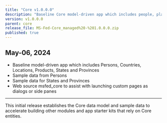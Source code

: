 ```yaml
---
title: "Core v1.0.0.0"
description: "Baseline Core model-driven app which includes people, places, products, and initial sample data."
version: v1.0.0.0
parent: core
release_file: MS-Fed-Core_managed%20-%201.0.0.0.zip
published: true
---
```


## May-06, 2024

- Baseline model-driven app which includes Persons, Countries, Locations, Products, States and Provinces
- Sample data from Persons
- Sample data for States and Provinces
- Web source msfed_core to assist with launching custom pages as dialogs or side panes

---

This initial release establishes the Core data model and sample data to accelerate building other modules and app starter kits that rely on Core entities.

